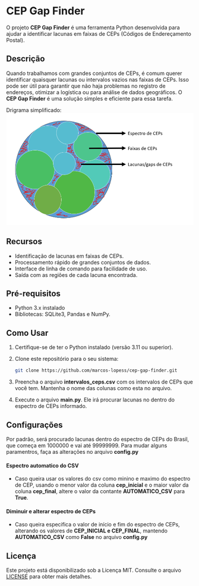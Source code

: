 # CEP Gap Finder

O projeto **CEP Gap Finder** é uma ferramenta Python desenvolvida para ajudar a identificar lacunas em faixas de CEPs (Códigos de Endereçamento Postal).

## Descrição

Quando trabalhamos com grandes conjuntos de CEPs, é comum querer identificar quaisquer lacunas ou intervalos vazios nas faixas de CEPs. Isso pode ser útil para garantir que não haja problemas no registro de endereços, otimizar a logística ou para análise de dados geográficos. O **CEP Gap Finder** é uma solução simples e eficiente para essa tarefa.

Drigrama simplificado:
![Diagrama de Venn](files/diagram.png)


## Recursos

- Identificação de lacunas em faixas de CEPs.
- Processamento rápido de grandes conjuntos de dados.
- Interface de linha de comando para facilidade de uso.
- Saída com as regiões de cada lacuna encontrada.


## Pré-requisitos

- Python 3.x instalado
- Bibliotecas: SQLite3, Pandas e NumPy.

## Como Usar

1. Certifique-se de ter o Python instalado (versão 3.11 ou superior).

2. Clone este repositório para o seu sistema:

   ```bash
   git clone https://github.com/marcos-lopess/cep-gap-finder.git

3. Preencha o arquivo **intervalos_ceps.csv** com os intervalos de CEPs que você tem. Mantenha o nome das colunas como esta no arquivo.

4. Execute o arquivo **main.py**. Ele irá procurar lacunas no dentro do espectro de CEPs informado. 

## Configurações
Por padrão, será procurado lacunas dentro do espectro de CEPs do Brasil, que começa em 1000000 e vai até 99999999.
Para mudar alguns paramentros, faça as alterações no arquivo **config.py**

#### Espectro automatico do CSV 

- Caso queira usar os valores do csv como minino e maximo do espectro de CEP, usando o menor valor da coluna **cep_inicial** e o maior valor da coluna **cep_final**, altere o valor da contante **AUTOMATICO_CSV** para **True**. 

#### Diminuir e alterar espectro de CEPs
- Caso queira especifica o valor de início e fim do espectro de CEPs, alterando os valores de **CEP_INICIAL e CEP_FINAL**, mantendo **AUTOMATICO_CSV** como **False** no arquivo **config.py**


## Licença

Este projeto está disponibilizado sob a Licença MIT. Consulte o arquivo [LICENSE](LICENSE) para obter mais detalhes.